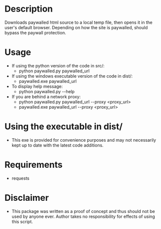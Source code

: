 # Description
Downloads paywalled html source to a local temp file, then opens it in the user's default browser. Depending on how the site is paywalled, should bypass the paywall protection.

# Usage
* If using the python version of the code in src/:
    * python paywalled.py paywalled_url
* If using the windows executable version of the code in dist/:
    * paywalled.exe paywalled_url
* To display help message:
    * python paywalled.py --help
* If you are behind a network proxy: 
    * python paywalled.py paywalled_url --proxy <proxy_url>
    * paywalled.exe paywalled_url --proxy <proxy_url>
    
# Using the executable in dist/
* This exe is provided for convenience purposes and may not necessarily kept up to date with the latest code additions.

# Requirements
* requests

# Disclaimer
* This package was written as a proof of concept and thus should not be used by anyone ever. Author takes no responsibility for effects of using this script.
